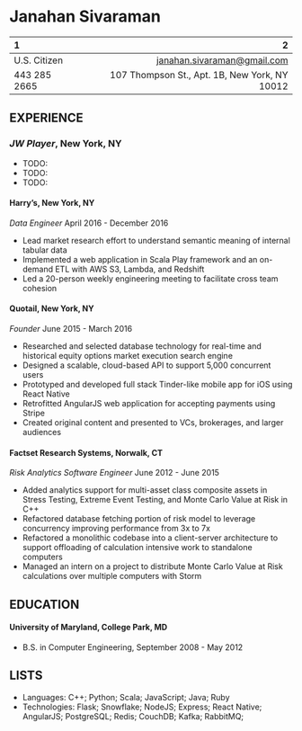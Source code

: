 # Janahan Sivaraman
|1                 | 2         |
|:---              | ---:            |
|U.S. Citizen      | janahan.sivaraman@gmail.com |
|443 285 2665      | 107 Thompson St., Apt. 1B, New York, NY 10012 |

## EXPERIENCE
### *JW Player*, New York, NY
* TODO:
* TODO:
* TODO:

####  **Harry’s**, New York, NY
_Data Engineer_                                                 April 2016 - December 2016
* Lead market research effort to understand semantic meaning of internal tabular data
* Implemented a web application in Scala Play framework and an on-demand ETL with AWS S3, Lambda, and Redshift
* Led a 20-person weekly engineering meeting to facilitate cross team cohesion

####  **Quotail**, New York, NY
_Founder_                                                          June 2015 - March 2016
* Researched and selected database technology for real-time and historical equity options
market execution search engine
* Designed a scalable, cloud-based API to support 5,000 concurrent users
* Prototyped and developed full stack Tinder-like mobile app for iOS using React Native
* Retrofitted AngularJS web application for accepting payments using Stripe
* Created original content and presented to VCs, brokerages, and larger audiences

####  **Factset Research Systems**, Norwalk, CT
_Risk Analytics Software Engineer_                                   June 2012 - June 2015
* Added analytics support for multi-asset class composite assets in Stress Testing, Extreme
Event Testing, and Monte Carlo Value at Risk in C++
* Refactored database fetching portion of risk model to leverage concurrency improving
performance from 3x to 7x
* Refactored a monolithic codebase into a client-server architecture to support offloading
of calculation intensive work to standalone computers
* Managed an intern on a project to distribute Monte Carlo Value at Risk calculations
over multiple computers with Storm

## EDUCATION
#### **University of Maryland**, College Park, MD
* B.S. in Computer Engineering,                                  September 2008 - May 2012

## LISTS
* Languages:    C++; Python; Scala; JavaScript; Java; Ruby
* Technologies: Flask; Snowflake; NodeJS; Express; React Native; AngularJS; 
                PostgreSQL; Redis; CouchDB; Kafka; RabbitMQ;
